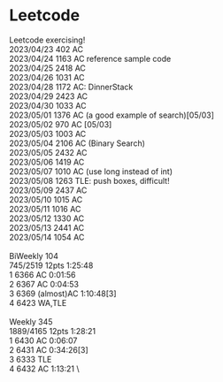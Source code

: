 # Leetcode
Leetcode exercising! \
2023/04/23 402  AC \
2023/04/24 1163 AC reference sample code \
2023/04/25 2418 AC \
2023/04/26 1031 AC \
2023/04/28 1172 AC: DinnerStack \
2023/04/29 2423 AC \
2023/04/30 1033 AC \
2023/05/01 1376 AC (a good example of search)[05/03] \
2023/05/02 970  AC [05/03] \
2023/05/03 1003 AC \
2023/05/04 2106 AC (Binary Search) \
2023/05/05 2432 AC \
2023/05/06 1419 AC \
2023/05/07 1010 AC (use long instead of int) \
2023/05/08 1263 TLE: push boxes, difficult! \
2023/05/09 2437 AC \
2023/05/10 1015 AC \
2023/05/11 1016 AC \
2023/05/12 1330 AC \
2023/05/13 2441 AC \
2023/05/14 1054 AC \
\
BiWeekly 104 \
745/2519  12pts  1:25:48 \
1  6366  AC  0:01:56 \
2  6367  AC  0:04:53 \
3  6369  (almost)AC  1:10:48[3] \
4  6423  WA,TLE \
\
Weekly 345 \
1889/4165  12pts  1:28:21 \
1  6430  AC  0:06:07 \
2  6431  AC  0:34:26[3] \
3  6333  TLE \
4  6432  AC  1:13:21 \

